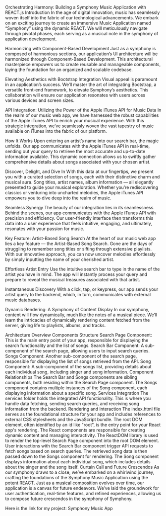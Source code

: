 Orchestrating Harmony: Building a Symphony Music Application with REACT.js
Introduction
In the age of digital innovation, music has seamlessly woven itself into the fabric of our technological advancements. We embark on an exciting journey to create an immersive Music Application named “Symphony” using the dynamic REACT. We will meticulously navigate through pivotal phases, each serving as a musical note in the symphony of application development.

Harmonizing with Component-Based Development
Just as a symphony is composed of harmonious sections, our application’s UI architecture will be harmonized through Component-Based Development. This architectural masterpiece empowers us to create reusable and manageable components, laying the foundation for an organized and scalable codebase.

Elevating Aesthetics with Bootstrap Integration
Visual appeal is paramount in an application’s success. We’ll master the art of integrating Bootstrap, a versatile front-end framework, to elevate Symphony’s aesthetics. This collaboration will ensure our application resonates with users across various devices and screen sizes.

API Integration: Utilizing the Power of the Apple iTunes API for Music Data
In the realm of our music web app, we have harnessed the robust capabilities of the Apple iTunes API to enrich your musical experience. With this strategic integration, we’ve seamlessly woven the vast tapestry of music available on iTunes into the fabric of our platform.

How It Works
Upon entering an artist’s name into our search bar, the magic unfolds. Our app communicates with the Apple iTunes API in real-time, sending out your query to retrieve the most accurate and up-to-date information available. This dynamic connection allows us to swiftly gather comprehensive details about songs associated with your chosen artist.

Discover, Delight, and Dive In
With this data at our fingertips, we present you with a curated selection of songs, each with their distinctive charm and musical aura. Song titles, artist names, album information — all elegantly presented to guide your musical exploration. Whether you’re rediscovering classics or venturing into uncharted melodies, the Apple iTunes API empowers you to dive deep into the realm of music.

Seamless Synergy
The beauty of our integration lies in its seamlessness. Behind the scenes, our app communicates with the Apple iTunes API with precision and efficiency. Our user-friendly interface then transforms this data into a user experience that feels intuitive, engaging, and ultimately, resonates with your passion for music.

Key Feature: Artist-Based Song Search
At the heart of our music web app lies a key feature — the Artist-Based Song Search. Gone are the days of struggling to remember song titles or sifting through extensive playlists. With our innovative approach, you can now uncover melodies effortlessly by simply inputting the name of your cherished artist.

Effortless Artist Entry
Use the intuitive search bar to type in the name of the artist you have in mind. The app will instantly process your query and prepare to reveal the musical treasures associated with that artist.

Instantaneous Discovery
With a click, tap, or keypress, our app sends your artist query to the backend, which, in turn, communicates with external music databases.

Dynamic Rendering: A Symphony of Content Display
In our symphony, content will flow dynamically, much like the notes of a musical piece. We’ll learn the intricacies of dynamically rendering content fetched from the server, giving life to playlists, albums, and tracks.

Architecture Overview
Components Structure
Search Page Component: This is the main entry point of your app, responsible for displaying the search functionality and the list of songs.
Search Bar Component: A sub-component of the search page, allowing users to input search queries.
Songs Component: Another sub-component of the search page, responsible for displaying the list of songs retrieved from the API.
Song Component: A sub-component of the songs list, providing details about each individual song, including singer and song information.
Component Relationships
The Search Bar and Songs components are sibling components, both residing within the Search Page component.
The Songs component contains multiple instances of the Song component, each displaying information about a specific song.
Services Integration
The services folder holds the integrated API functionality. This is where you handle data fetching, sending search queries, and receiving song information from the backend.
Rendering and Interaction
The index.html file serves as the foundational structure for your app and includes references to external CSS stylesheets and the JavaScript bundle.
The root DOM element, often identified by an id like "root", is the entry point for your React app's rendering.
The React components are responsible for creating dynamic content and managing interactivity.
The ReactDOM library is used to render the top-level Search Page component into the root DOM element.
User interactions with the Search Bar component trigger API requests to fetch songs based on search queries.
The retrieved song data is then passed down to the Songs component for rendering.
The Song component displays information about each individual song, which includes details about the singer and the song itself.
Curtain Call and Future Crescendos
As our symphony draws to a close, we’ve embarked on a whirlwind journey, crafting the foundations of the Symphony Music Application using the potent REACT. Just as a musical composition evolves over time, our application is a canvas for future endeavors. We’ve laid the groundwork for user authentication, real-time features, and refined experiences, allowing us to compose future crescendos in the symphony of Symphony.

Here is the link for my project: Symphony Music App
